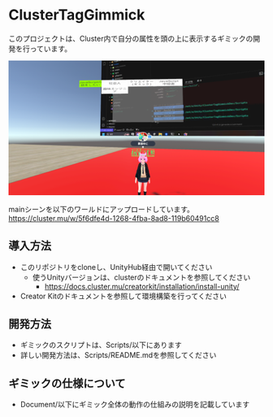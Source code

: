 # ClusterTagGimmick

このプロジェクトは、Cluster内で自分の属性を頭の上に表示するギミックの開発を行っています。

![](./Document/sample.png)

mainシーンを以下のワールドにアップロードしています。
https://cluster.mu/w/5f6dfe4d-1268-4fba-8ad8-119b60491cc8

## 導入方法

- このリポジトリをcloneし、UnityHub経由で開いてください
  - 使うUnityバージョンは、clusterのドキュメントを参照してください
    - https://docs.cluster.mu/creatorkit/installation/install-unity/
- Creator Kitのドキュメントを参照して環境構築を行ってください

## 開発方法
- ギミックのスクリプトは、Scripts/以下にあります
- 詳しい開発方法は、Scripts/README.mdを参照してください

## ギミックの仕様について
- Document/以下にギミック全体の動作の仕組みの説明を記載しています